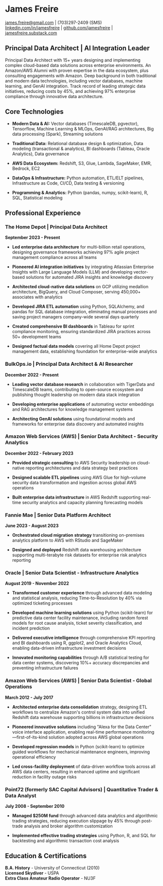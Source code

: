 # James Freire 
james.freire@gmail.com | (703)297-2409 (SMS)  
[linkedin.com/in/jamesfreire](https://www.linkedin.com/in/jamesfreire) |
[github.com/jamesfreire](https://github.com/jamesfreire) |
[jamesfreire.substack.com](https://jamesfreire.substack.com)
## **Principal Data Architect | AI Integration Leader**  



Principal Data Architect with 15+ years designing and implementing complex cloud-based data solutions across enterprise environments. An Amazon/AWS Alumni with proven expertise in the data ecosystem, plus consulting engagements with Amazon. Deep background in both traditional and modern data technologies, including vector databases, machine learning, and GenAI integration. Track record of leading strategic data initiatives, reducing costs by 45%, and achieving 97% enterprise compliance through innovative data architecture.

## Core Technologies

- **Modern Data & AI:** Vector databases (TimescaleDB, pgvector), Tensorflow, Machine Learning & MLOps, GenAI/RAG architectures, Big data processing (Spark), Streaming solutions

- **Traditional Data:** Relational database design & optimization, Data modeling (transactional & analytics), BI dashboards (Tableau, Oracle Analytics), Data governance

- **AWS Data Ecosystem:** Redshift, S3, Glue, Lambda, SageMaker, EMR, Bedrock, EC2

- **DataOps & Infrastructure:** Python automation, ETL/ELT pipelines, Infrastructure as Code, CI/CD, Data testing & versioning

- **Programming & Analytics:** Python (pandas, numpy, scikit-learn), R, SQL, Statistical modeling

## Professional Experience

### **The Home Depot** | **Principal Data Architect**
**September 2023 - Present**

- **Led enterprise data architecture** for multi-billion retail operations, designing governance frameworks achieving 97% agile project management compliance across all teams

- **Pioneered AI integration initiatives** by integrating Atlassian Enterprise Insights with Large Language Models (LLM) and developing vector-based solutions for automated JIRA insights and knowledge discovery

- **Architected cloud-native data solutions** on GCP utilizing medallion architecture, BigQuery, and Cloud Composer, serving 450,000+ associates with analytics

- **Developed JIRA ETL automation** using Python, SQLAlchemy, and pandas for SQL database integration, eliminating manual processes and saving project managers company-wide several days quarterly

- **Created comprehensive BI dashboards** in Tableau for sprint compliance monitoring, ensuring standardized JIRA practices across 50+ development teams

- **Designed factual data models** covering all Home Depot project management data, establishing foundation for enterprise-wide analytics

### **BulkOps.io** | **Principal Data Architect & AI Researcher**
**December 2022 - Present**

- **Leading vector database research** in collaboration with TigerData and TimescaleDB teams, contributing to open-source ecosystem and publishing thought leadership on modern data stack integration

- **Developing enterprise applications** of automating vector embeddings and RAG architectures for knowledge management systems

- **Architecting GenAI solutions** using foundational models and frameworks for enterprise data discovery and automated insights

### **Amazon Web Services (AWS)** | **Senior Data Architect - Security Analytics**
**December 2022 - February 2023**

- **Provided strategic consulting** to AWS Security leadership on cloud-native reporting architectures and data strategy best practices

- **Designed scalable ETL pipelines** using AWS Glue for high-volume security data transformation and ingestion across global AWS operations

- **Built enterprise data infrastructure** in AWS Redshift supporting real-time security analytics and capacity planning forecasting models
### **Fannie Mae** | **Senior Data Platform Architect**
**June 2023 - August 2023**

- **Orchestrated cloud migration strategy** transitioning on-premises analytics platform to AWS with RStudio and SageMaker

- **Designed and deployed** Redshift data warehousing architecture supporting multi-terabyte risk datasets for enterprise risk analytics reporting

### **Oracle** | **Senior Data Scientist - Infrastructure Analytics**
**August 2019 - November 2022**

- **Transformed customer experience** through advanced data modeling and statistical analysis, reducing Time-to-Resolution by 40% via optimized ticketing processes

- **Developed machine learning solutions** using Python (scikit-learn) for predictive data center facility maintenance, including random forest models for root cause analysis, ticket severity classification, and incident prediction

- **Delivered executive intelligence** through comprehensive KPI reporting and BI dashboards using R, ggplot2, and Oracle Analytics Cloud, enabling data-driven infrastructure investment decisions

- **Innovated monitoring capabilities** through A/B statistical testing for data center systems, discovering 10%+ accuracy discrepancies and preventing infrastructure failures

### **Amazon Web Services (AWS)** | **Senior Data Scientist - Global Operations**
**March 2012 - July 2017**

- **Architected enterprise data consolidation** strategy, designing ETL workflows to centralize Amazon's control system data into unified Redshift data warehouse supporting billions in infrastructure decisions

- **Pioneered innovative solutions** including "Alexa for the Data Center" voice interface application, enabling real-time performance monitoring—first-of-its-kind solution adopted across AWS global operations

- **Developed regression models** in Python (scikit-learn) to optimize guided workflows for mechanical maintenance engineers, improving operational efficiency

- **Led cross-facility deployment** of data-driven workflow tools across all AWS data centers, resulting in enhanced uptime and significant reduction in facility outage risks

### **Point72 (formerly SAC Capital Advisors)** | **Quantitative Trader & Data Analyst**
**July 2008 - September 2010**

- **Managed $250M fund** through advanced data analytics and algorithmic trading strategies, reducing execution slippage by 45% through post-trade analysis and broker algorithm customization

- **Implemented effective trading strategies** using Python, R, and SQL for backtesting and algorithmic transaction cost analysis

## Education & Certifications

**B.A. History** - University of Connecticut (2010)  
**Licensed Skydiver** - USPA  
**Extra Class Amateur Radio Operator** - NU3F
